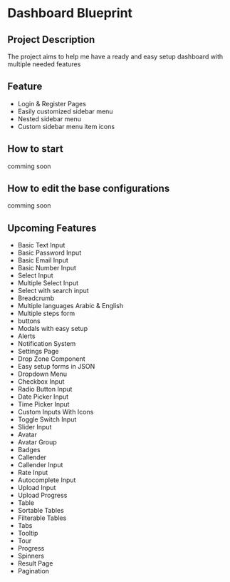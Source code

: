 # Dashboard Blueprint

## Project Description

The project aims to help me have a ready and easy setup dashboard with multiple needed features

## Feature

- Login & Register Pages
- Easily customized sidebar menu
- Nested sidebar menu
- Custom sidebar menu item icons

## How to start

comming soon

## How to edit the base configurations

comming soon

## Upcoming Features

- Basic Text Input
- Basic Password Input
- Basic Email Input
- Basic Number Input
- Select Input
- Multiple Select Input
- Select with search input
- Breadcrumb
- Multiple languages Arabic & English
- Multiple steps form
- buttons
- Modals with easy setup
- Alerts
- Notification System
- Settings Page
- Drop Zone Component
- Easy setup forms in JSON
- Dropdown Menu
- Checkbox Input
- Radio Button Input
- Date Picker Input
- Time Picker Input
- Custom Inputs With Icons
- Toggle Switch Input
- Slider Input
- Avatar
- Avatar Group
- Badges
- Callender
- Callender Input
- Rate Input
- Autocomplete Input
- Upload Input
- Upload Progress
- Table
- Sortable Tables
- Filterable Tables
- Tabs
- Tooltip
- Tour
- Progress
- Spinners
- Result Page
- Pagination
